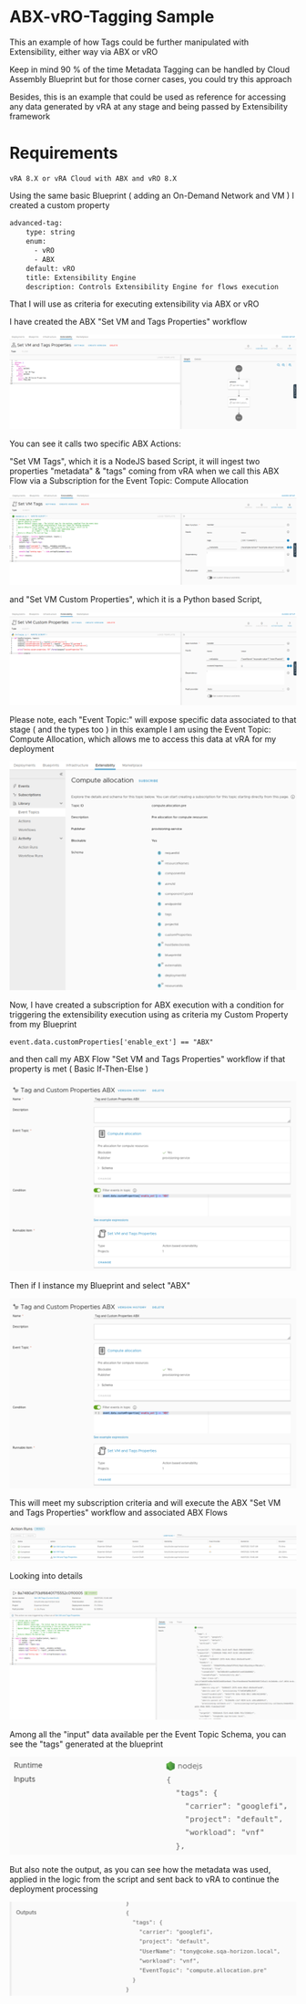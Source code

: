 # ABX-vRO-Tagging Sample

This an example of how Tags could be further manipulated with Extensibility, either way via ABX or vRO

Keep in mind 90 % of the time Metadata Tagging can be handled by Cloud Assembly Blueprint but for those corner cases, you could try this approach

Besides, this is an example that could be used as reference for accessing any data generated by vRA at any stage and being passed by Extensibility framework

# Requirements
    vRA 8.X or vRA Cloud with ABX and vRO 8.X 
    
Using the same basic Blueprint ( adding an On-Demand Network and VM )
I created a custom property   

    advanced-tag:
        type: string
        enum:
          - vRO
          - ABX
        default: vRO
        title: Extensibility Engine
        description: Controls Extensibility Engine for flows execution

That I will use as criteria for executing extensibility via ABX or vRO 

I have created the ABX "Set VM and Tags Properties" workflow 

![detailsAction](https://github.com/moffzilla/abx-vro-sample/blob/master/media/setvmtagesproflow.png)
 
 You can see it calls two specific ABX Actions:
 
"Set VM Tags", which it is a NodeJS based Script, 
it will ingest two properties "metadata" & "tags" coming from vRA when we call this ABX Flow via a Subscription for the Event Topic: Compute Allocation 
 
 ![detailsAction](https://github.com/moffzilla/abx-vro-sample/blob/master/media/setvmtag.png)
 
 and "Set VM Custom Properties", which it is a Python based Script,
 
 ![detailsAction](https://github.com/moffzilla/abx-vro-sample/blob/master/media/setvmtagespro.png)
 
 Please note, each "Event Topic:" will expose specific data associated to that stage ( and the types too )
 in this example I am using the Event Topic: Compute Allocation, which allows me to access this data at vRA for my deployment
 
 ![detailsAction](https://github.com/moffzilla/abx-vro-sample/blob/master/media/etcomputeallocation.png)
  
  Now, I have created a subscription for ABX execution with a condition for triggering the extensibility execution using as criteria my Custom Property from my Blueprint 
  
    event.data.customProperties['enable_ext'] == "ABX"

and then call my ABX Flow "Set VM and Tags Properties" workflow if that property is met ( Basic If-Then-Else )
  
 ![detailsAction](https://github.com/moffzilla/abx-vro-sample/blob/master/media/subscriptionabx.png)
 
Then if I instance my Blueprint and select "ABX"
 
 ![detailsAction](https://github.com/moffzilla/abx-vro-sample/blob/master/media/subscriptionabx.png)
 
This will meet my subscription criteria and will execute the ABX "Set VM and Tags Properties" workflow and associated ABX Flows
 
 ![detailsAction](https://github.com/moffzilla/abx-vro-sample/blob/master/media/ActionRunsABX.png)
 
 Looking into details 
 
  ![detailsAction](https://github.com/moffzilla/abx-vro-sample/blob/master/media/8a7480af713df66401715552c0110005.png)
 
 Among all the "input" data available per the Event Topic Schema, you can see the "tags" generated at the blueprint
 
![detailsAction](https://github.com/moffzilla/abx-vro-sample/blob/master/media/taginput.png)
 
But also note the output, as you can see how the metadata was used, applied in the logic from the script and sent back to vRA to continue the deployment processing 

![detailsAction](https://github.com/moffzilla/abx-vro-sample/blob/master/media/tagoutput.png)


